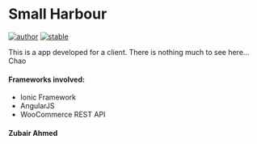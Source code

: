 # Small Harbour

[![author](https://img.shields.io/badge/author-zubair1024-lightgrey.svg)](https://github.com/zubair1024)
[![stable](https://img.shields.io/badge/stability-stable-brightgreen.svg)]()

This is a app developed for a client. There is nothing much to see here... Chao

#### Frameworks involved:
* Ionic Framework
* AngularJS
* WooCommerce REST API


#### Zubair Ahmed